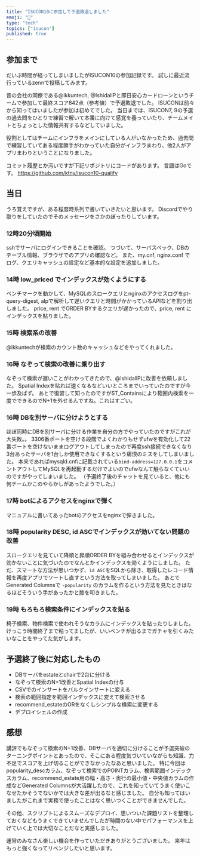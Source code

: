 ```yaml
---
title: "ISUCON10に参加して予選敗退しました"
emoji: "🎃"
type: "tech"
topics: ["isucon"]
published: true
---
```


## 参加まで
だいぶ時間が経ってしまいましたがISUCON10の参加記録です。
試しに最近流行っているzennで投稿してみます。

昔の会社の同僚である@ikkuntech, @IshidallPと即日安心カードローンというチームで参加して最終スコア842点（参考値）で予選敗退でした。
ISUCONは前々から知ってはいましたが参加は初めてでした。
当日までは、ISUCON7, 9の予選の過去問をひとりで練習で解いて本番に向けて感覚を養っていたり、チームメイトとちょっとした情報共有するなどしていました。

役割としてはチームにインフラをメインにしている人がいなかったため、過去問で練習していてある程度勝手がわかっていた自分がインフラまわり、他2人がアプリまわりということになりました。

コミット履歴とか汚いですが下記リポジトリにコードがあります。
言語はGoです。
https://github.com/ktny/isucon10-qualify

## 当日
うろ覚えですが、ある程度時系列で書いていきたいと思います。
Discordでやり取りをしていたのでそのメッセージをさかのぼったりしています。

### 12時20分頃開始
sshでサーバにログインできることを確認。
つづいて、サーバスペック、DBのテーブル情報、ブラウザでのアプリの確認など。
また、my.cnf, nginx.conf でログ、クエリキャッシュの設定など基本的な設定を追加しました。

### 14時 low_priced でインデックスが効くようにする
ベンチマークを動かして、MySQLのスロークエリとnginxのアクセスログをpt-query-digest, alpで解析して遅いクエリと時間がかかっているAPIなどを割り出しました。
price, rent でORDER BYするクエリが遅かったので、price, rent にインデックスを貼りました。

### 15時 検索系の改善
@ikkuntechが検索のカウント数のキャッシュなどをやってくれました。

### 16時 なぞって検索の改善に乗り出す
なぞって検索が遅いことがわかってきたので、@IshidallPに改善を依頼しました。
Spatial Indexを貼れば速くなるなどいいところまでいっていたのですが今一歩及ばず。
あとで復習して知ったのですがST_Containsにより範囲内検索を一度でできるのでN+1を外せるんですね。これはすごい。

### 16時 DBを別サーバに分けようとする
ほぼ同時にDBを別サーバに分ける作業を自分の方でやっていたのですがこれが大失敗。。
3306番ポートを空ける段階でよくわかりもせずufwを有効化して22番ポートを空けないままログアウトしてしまったので再度ssh接続できなくなり3台あったサーバを1台しか使用できなくするという痛恨のミスをしてしまいました。
本来であればmysqld.cnfに記載されている`bind-address=127.0.0.1`をコメントアウトしてMySQLを再起動するだけでよいのでufwなんて触らなくていいのですがやってしまいました。
（予選終了後のチャットを見ていると、他にも何チームかこのやらかしがあったようでした。）

### 17時 botによるアクセスをnginxで弾く
マニュアルに書いてあったbotのアクセスをnginxで弾きました。

### 18時 popularity DESC, id ASCでインデックスが効いてない問題の改善
スロークエリを見ていて降順と昇順ORDER BYを組み合わせるとインデックスが効かないことに気づいたのでなんとかインデックスを効くようにしました。
ただ、スマートな方法が思いつかず、`id ASC`をSQLから除き、取得したレコード情報を再度アプリでソートし直すという方法を取ってしまいました。
あとでGenerated Columnsで `-popularity` のカラムを作るという方法を見たときはなるほどそういう手があったかと膝を叩きました。

### 19時 もろもろ検索条件にインデックスを貼る
椅子検索、物件検索で使われそうなカラムにインデックスを貼ったりしました。
けっこう時間終了まで粘ってましたが、いいベンチが出るまでガチャを引くみたいなことをやってた気がします。

## 予選終了後に対応したもの
- DBサーバをestateとchairで2台に分ける
- なぞって検索のN+1改善とSpatial Indexの付与
- CSVでのインサートをバルクインサートに変える
- 検索の範囲指定を範囲インデックスに変えて検索させる
- recommend_estateのORをなくしシンプルな検索に変更する
- デプロイシェルの作成

## 感想
講評でもなぞって検索のN+1改善、DBサーバを適切に分けることが予選突破のターニングポイントとあったので、そこにある程度気づいていながらも知識、力不足でスコアを上げ切ることができなかったなあと思いました。
特に今回はpopularity_descカラム、なぞって検索でのPOINTカラム、検索範囲インデックスカラム、recommend_estate用の幅・高さ・奥行の最小値・中央値カラムの作成などGenerated Columnsが大活躍したので、これを知っていてうまく使いこなせたかそうでないかでは大きな差が出るなと感じました。
自分も知ってはいましたがこれまで実務で使ったことはなく思いつくことができませんでした。

その他、スクリプトによるスムーズなデプロイ、思いついた課題リストを整理しておくなどもうまくできていませんでしたが時間のない中でパフォーマンスを上げていく上では大切なことだなと実感しました。

運営のみなさん楽しい機会を作っていただきありがとうございました。
来年はもっと強くなってリベンジしたいと思います。